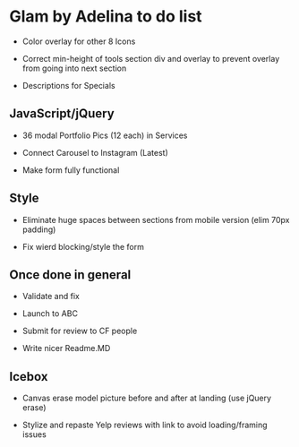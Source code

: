 # Glam by Adelina to do list

* Color overlay for other 8 Icons

* Correct min-height of tools section div and overlay to prevent overlay from going into next section

* Descriptions for Specials

## JavaScript/jQuery

* 36 modal Portfolio Pics (12 each) in Services

* Connect Carousel to Instagram (Latest)

* Make form fully functional

## Style

* Eliminate huge spaces between sections from mobile version (elim 70px padding)

* Fix wierd blocking/style the form

## Once done in general

* Validate and fix

* Launch to ABC

* Submit for review to CF people

* Write nicer Readme.MD

## Icebox

* Canvas erase model picture before and after at landing (use jQuery erase)

* Stylize and repaste Yelp reviews with link to avoid loading/framing issues